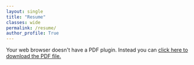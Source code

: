 ```yaml
---
layout: single
title: "Resume"
classes: wide
permalink: /resume/
author_profile: True
---
```


<object data="/assets/downloads/AviDubeResume.pdf" type="application/pdf" height="375">
  <p>Your web browser doesn't have a PDF plugin.
  Instead you can <a href="/assets/downloads/AviDubeResume.pdf">click here to
  download the PDF file.</a></p>
</object>